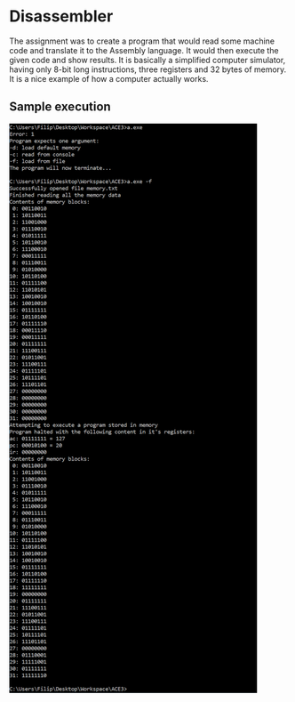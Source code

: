 # Disassembler

The assignment was to create a program that would read some machine code and translate it to the Assembly language. It would then execute the given code and show results. It is basically a simplified computer simulator, having only 8-bit long instructions, three registers and 32 bytes of memory. It is a nice example of how a computer actually works.

## Sample execution
 
![Sample execution](ACE3.PNG)
